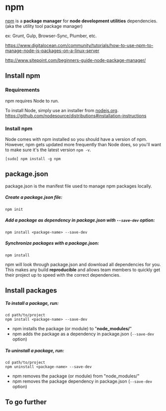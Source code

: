 # npm

[npm](https://www.npmjs.com/) is a **package manager** for **node development utilities** dependencies. (aka the utility tool package manager)

ex: Grunt, Gulp, Browser-Sync, Plumber, etc.

https://www.digitalocean.com/community/tutorials/how-to-use-npm-to-manage-node-js-packages-on-a-linux-server

http://www.sitepoint.com/beginners-guide-node-package-manager/

## Install npm

### Requirements
npm requires Node to run.

To install Node, simply use an installer from [nodejs.org](http://nodejs.org/).  
https://github.com/nodesource/distributions#installation-instructions
### Install npm

Node comes with npm installed so you should have a version of npm. However, npm gets updated more frequently than Node does, so you'll want to make sure it's the latest version `npm -v`.

```
[sudo] npm install -g npm
```

## package.json
package.json is the manifest file used to manage npm packages locally.


##### Create a package.json file:

```
npm init
```

##### Add a package as dependency in package.json with `--save-dev` option:

```
npm install <package-name> --save-dev
```
##### Synchronize packages with a package.json:

```
npm install
```
npm will look through package.json and download all dependencies for you. This makes any build **reproducible** and allows team members to quickly get their project up to speed with the correct dependencies.

## Install packages

##### To install a package, run:

```
cd path/to/project
npm install <package-name> --save-dev
```
- npm installs the package (or module) to "**node_modules/**"
- npm adds the package as a dependency in package.json (`--save-dev` option)

##### To uninstall a package, run:

```
cd path/to/project
npm uninstall <package-name> --save-dev
```
- npm removes the package (or module) from "node_modules/"
- npm removes the package dependency in package.json (`--save-dev` option)

## To go further
